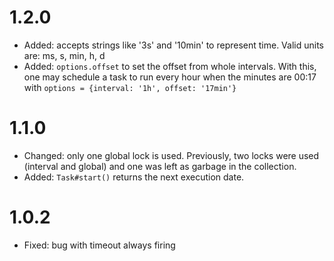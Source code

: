 # 1.2.0
* Added: accepts strings like '3s' and '10min' to represent time. Valid units are: ms, s, min, h, d
* Added: `options.offset` to set the offset from whole intervals. With this, one may schedule a task to run every hour when the minutes are 00:17 with `options = {interval: '1h', offset: '17min'}`

# 1.1.0
* Changed: only one global lock is used. Previously, two locks were used (interval and global) and one was left as garbage in the collection.
* Added: `Task#start()` returns the next execution date.

# 1.0.2
* Fixed: bug with timeout always firing